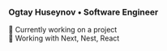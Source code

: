 ### Ogtay Huseynov &bull; Software Engineer <!--  &bull; ![](https://komarev.com/ghpvc/?username=ogtayhuseynov0&color=green&style=flat) -->

🔭 Currently working on a project <br/>
🌱 Working with Next, Nest, React  <br/>
<!-- <br/>
&#x1F517; [https://ogtayhuseynov0.github.io/](https://ogtayhuseynov0.github.io/) <br/>


[![My Github stats](https://github-readme-stats-1.ogtayhuseynov0.vercel.app/api?username=ogtayhuseynov0&count_private=true&theme=dark&show_icons=true&hide=stars&layout=compact)](https://github.com/ogtayhuseynov0/)
[![Top Langs](https://github-readme-stats-1.ogtayhuseynov0.vercel.app/api/top-langs/?username=ogtayhuseynov0&theme=dark&layout=compact)](https://github.com/ogtayhuseynov0)

**ogtayhuseynov0/ogtayhuseynov0** is a ✨ _special_ ✨ repository because its `README.md` (this file) appears on your GitHub profile.

Here are some ideas to get you started:

- 👯 I’m looking to collaborate on ...
- 🤔 I’m looking for help with ...
- 💬 Ask me about ...
- 📫 How to reach me: ...
- 😄 Pronouns: ...
- ⚡ Fun fact: ...
-->
